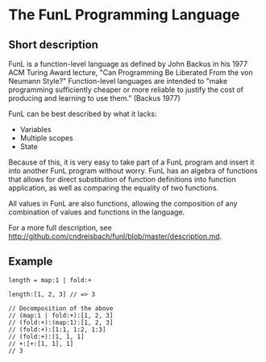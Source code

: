 # The FunL Programming Language

## Short description

FunL is a function-level language as defined by John Backus in his
1977 ACM Turing Award lecture, "Can Programming Be Liberated From the
von Neumann Style?"  Function-level languages are intended to "make
programming sufficiently cheaper or more reliable to justify the cost
of producing and learning to use them."  (Backus 1977)

FunL can be best described by what it lacks:

* Variables
* Multiple scopes
* State

Because of this, it is very easy to take part of a FunL program and
insert it into another FunL program without worry. FunL has an algebra
of functions that allows for direct substitution of function
definitions into function application, as well as comparing the
equality of two functions.

All values in FunL are also functions, allowing the composition of any
combination of values and functions in the language.

For a more full description, see
http://github.com/cndreisbach/funl/blob/master/description.md.

## Example

```funl
length = map:1 | fold:+

length:[1, 2, 3] // => 3

// Decomposition of the above
// (map:1 | fold:+):[1, 2, 3]
// (fold:+):(map:1):[1, 2, 3]
// (fold:+):[1:1, 1:2, 1:3]
// (fold:+):[1, 1, 1]
// +:[+:[1, 1], 1]
// 3 
```

